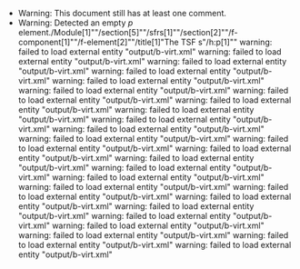 * Warning: This document still has at least one comment.
* Warning: Detected an empty _p_ element./Module[1]""/section[5]""/sfrs[1]""/section[2]""/f-component[1]""/f-element[2]""/title[1]"The TSF s"/h:p[1]""
warning: failed to load external entity "output/b-virt.xml"
warning: failed to load external entity "output/b-virt.xml"
warning: failed to load external entity "output/b-virt.xml"
warning: failed to load external entity "output/b-virt.xml"
warning: failed to load external entity "output/b-virt.xml"
warning: failed to load external entity "output/b-virt.xml"
warning: failed to load external entity "output/b-virt.xml"
warning: failed to load external entity "output/b-virt.xml"
warning: failed to load external entity "output/b-virt.xml"
warning: failed to load external entity "output/b-virt.xml"
warning: failed to load external entity "output/b-virt.xml"
warning: failed to load external entity "output/b-virt.xml"
warning: failed to load external entity "output/b-virt.xml"
warning: failed to load external entity "output/b-virt.xml"
warning: failed to load external entity "output/b-virt.xml"
warning: failed to load external entity "output/b-virt.xml"
warning: failed to load external entity "output/b-virt.xml"
warning: failed to load external entity "output/b-virt.xml"
warning: failed to load external entity "output/b-virt.xml"
warning: failed to load external entity "output/b-virt.xml"
warning: failed to load external entity "output/b-virt.xml"
warning: failed to load external entity "output/b-virt.xml"
warning: failed to load external entity "output/b-virt.xml"
warning: failed to load external entity "output/b-virt.xml"
warning: failed to load external entity "output/b-virt.xml"
warning: failed to load external entity "output/b-virt.xml"
